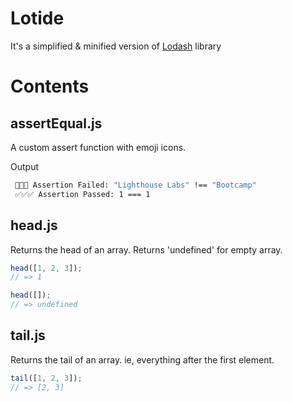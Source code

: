 # Lotide
It's a simplified & minified version of [Lodash](https://github.com/lodash/lodash) library 

# Contents
## assertEqual.js
 A custom assert function with emoji icons.

Output
 ```bash
  🛑🛑🛑 Assertion Failed: "Lighthouse Labs" !== "Bootcamp"
  ✅✅✅ Assertion Passed: 1 === 1
 ```
## head.js
 Returns the head of an array. Returns 'undefined' for empty array.
 
 ```javascript
head([1, 2, 3]);
// => 1
 
head([]);
// => undefined
 ```

 ## tail.js
Returns the tail of an array. ie, everything after the first element.

 ```javascript
tail([1, 2, 3]);
// => [2, 3]
 
 ```
